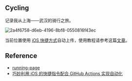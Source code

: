 ## Cycling

记录我从上海——武汉的骑行之旅。

![2a4f6758-d6eb-4196-8bf8-0550816f43ec](https://mayandev.oss-cn-hangzhou.aliyuncs.com/uPic/2a4f6758-d6eb-4196-8bf8-0550816f43ec.png)

当前位置使用 [iOS 快捷方式](https://www.icloud.com/shortcuts/bf39fcf4736444a9a7c184232520bf78)自动上传，使用教程请参考这篇[文章](https://github.com/yihong0618/gitblog/issues/198)。

## Reference

- [running-page](https://github.com/yihong0618/running_page)
- [巧妙利用 iOS 的快捷指令配合 GitHub Actions 实现自动化](https://github.com/yihong0618/gitblog/issues/198)
